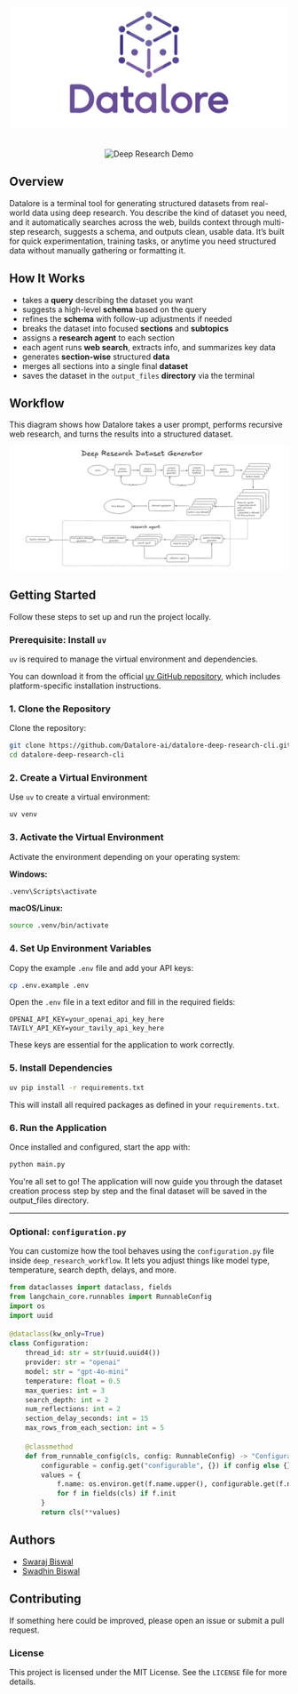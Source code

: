 <div align="center">
  <img src="./assets/datalore_logo.png" alt="Datlore.ai" />
</div>
<br/>
<br/>
<div align="center">
  <img src="./assets/deep_research.gif" alt="Deep Research Demo" />
</div>

## Overview

Datalore is a terminal tool for generating structured datasets from real-world data using deep research. You describe the kind of dataset you need, and it automatically searches across the web, builds context through multi-step research, suggests a schema, and outputs clean, usable data. It’s built for quick experimentation, training tasks, or anytime you need structured data without manually gathering or formatting it.


## How It Works

- takes a **query** describing the dataset you want  
- suggests a high-level **schema** based on the query  
- refines the **schema** with follow-up adjustments if needed  
- breaks the dataset into focused **sections** and **subtopics**  
- assigns a **research agent** to each section  
- each agent runs **web search**, extracts info, and summarizes key data  
- generates **section-wise** structured **data**  
- merges all sections into a single final **dataset**  
- saves the dataset in the `output_files` **directory** via the terminal  



## Workflow

This diagram shows how Datalore takes a user prompt, performs recursive web research, and turns the results into a structured dataset.

![Deep Research Workflow](./assets/Deep_Research.png)

## Getting Started

Follow these steps to set up and run the project locally.

### Prerequisite: Install `uv`

`uv` is required to manage the virtual environment and dependencies.

You can download it from the official [uv GitHub repository](https://github.com/astral-sh/uv), which includes platform-specific installation instructions.


### 1. Clone the Repository

Clone the repository:

```bash
git clone https://github.com/Datalore-ai/datalore-deep-research-cli.git
cd datalore-deep-research-cli
```

### 2. Create a Virtual Environment

Use `uv` to create a virtual environment:

```bash
uv venv
```

### 3. Activate the Virtual Environment

Activate the environment depending on your operating system:

**Windows:**
```bash
.venv\Scripts\activate
```

**macOS/Linux:**
```bash
source .venv/bin/activate
```

### 4. Set Up Environment Variables

Copy the example `.env` file and add your API keys:

```bash
cp .env.example .env
```

Open the `.env` file in a text editor and fill in the required fields:

```
OPENAI_API_KEY=your_openai_api_key_here
TAVILY_API_KEY=your_tavily_api_key_here
```

These keys are essential for the application to work correctly.

### 5. Install Dependencies

```bash
uv pip install -r requirements.txt
```

This will install all required packages as defined in your `requirements.txt`.

### 6. Run the Application

Once installed and configured, start the app with:

```bash
python main.py
```

You're all set to go! The application will now guide you through the dataset creation process step by step and the final dataset will be saved in the output_files directory.

---

### Optional: `configuration.py`

You can customize how the tool behaves using the `configuration.py` file inside `deep_research_workflow`. It lets you adjust things like model type, temperature, search depth, delays, and more.

```python
from dataclasses import dataclass, fields
from langchain_core.runnables import RunnableConfig
import os
import uuid

@dataclass(kw_only=True)
class Configuration:
    thread_id: str = str(uuid.uuid4())
    provider: str = "openai"
    model: str = "gpt-4o-mini"
    temperature: float = 0.5
    max_queries: int = 3
    search_depth: int = 2
    num_reflections: int = 2
    section_delay_seconds: int = 15
    max_rows_from_each_section: int = 5

    @classmethod
    def from_runnable_config(cls, config: RunnableConfig) -> "Configuration":
        configurable = config.get("configurable", {}) if config else {}
        values = {
            f.name: os.environ.get(f.name.upper(), configurable.get(f.name, f.default))
            for f in fields(cls) if f.init
        }
        return cls(**values)
```


##  Authors
 
- [Swaraj Biswal](https://github.com/SWARAJ-42)
- [Swadhin Biswal](https://github.com/swadhin505) 


## Contributing

If something here could be improved, please open an issue or submit a pull request.

### License

This project is licensed under the MIT License. See the `LICENSE` file for more details.

